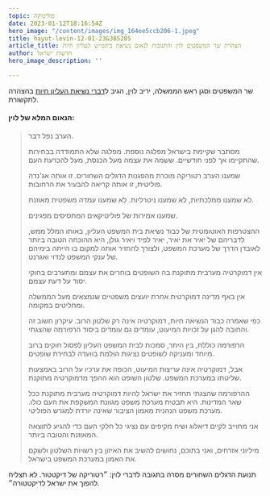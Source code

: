 ```yaml
---
topic: פוליטיקה
date: 2023-01-12T18:16:54Z
hero_image: "/content/images/img_164ee5ccb206-1.jpeg"
title: hayut-levin-12-01-23&385285
article_title: הצהרת שר המשפטים לוין והתגובות לנאום נשיאת ביהמ״ש העליון חיות
author: חדשות ישראל
hero_image_description: ''

---
```

שר המשפטים וסגן ראש הממשלה, יריב לוין, הגיב ל[דברי נשיאת העליון חיות](https://newsil.vercel.app/news/hayut-levin-12-01-23-639582) בהצהרה לתקשורת.

#### הנאום המלא של לוין:

> הערב נפל דבר.
>
> מסתבר שקיימת בישראל מפלגה נוספת. מפלגה שלא התמודדה בבחירות שהתקיימו אך לפני חודשיים. ששמה את עצמה מעל הכנסת, מעל להכרעת העם.
>
> שמענו הערב רטוריקה מוכרת מהפגנות הדגלים השחורים. זו אותה אג'נדה פוליטית, זו אותה קריאה להבעיר את הרחובות.
>
> לא שמענו ממלכתיות, לא שמענו ניטרליות. לא שמענו עמדה משפטית מאוזנת.
>
> שמענו אמירות של פוליטיקאים המתסיסים מפגינים.
>
> ההצטרפות האוטומטית של כבוד נשיאת בית המשפט העליון, באותו המלל ממש, לדבריהם של יאיר את יאיר, יאיר לפיד ויאיר גולן, היא ההוכחה הטובה ביותר לאובדן הדרך של מערכת המשפט, ולצורך להחזיר אותה למקום בו הייתה בימיהם של ענקי המשפט לנדוי ואגרנט.
>
> אין דמוקרטיה מערבית מתוקנת בה השופטים בוחרים את עצמם ומתערבים בחוקי יסוד על דעת עצמם.
>
> אין באף מדינה דמוקרטית אחרת יועצים משפטיים שנמצאים מעל הממשלה ומחליטים במקומה.
>
> כפי שאמרה כבוד הנשיאה חיות, דמוקרטיה אינה רק שלטון הרוב. עיקרון חשוב זה והחובה להגן על זכויות המיעוט, עומדים גם עומדים ביסוד הרפורמה שהצגתי.
>
> הרפורמה כוללת, בין היתר, סמכות לבית המשפט העליון לפסול חוקים ברוב מיוחד ומעניקה לשופטים נציגות הולמת בוועדה לבחירת שופטים.
>
> אבל, דמוקרטיה אינה עריצות המיעוט, הכופה את ערכיו על הרוב באמצעות שליטתו במערכת המשפט. שלטון השופט הוא ההפך מדמוקרטיה מתוקנת.
>
> ההרפורמה שהצגתי תחזיר את ישראל להיות דמוקרטיה מערבית מתוקנת ככל שאר המדינות. היא תבטיח מערכת משפט מגוונת המשקפת את העם כולו. מערכת משפט הנהנית מאמון הציבור שאינה יורדת למגרש הפוליטי.
>
> אני מחוייב לקיים דיאלוג ושיח מקיפים עם נציגי כל חלקי העם כדי להגיע לתוצאה המאוזנת והטובה ביותר.
>
> מיליוני אזרחים, ואני בתוכם, נחושים להשיב את האיזון בין רשויות השלטון ולשקם את האמון במערכת המשפט בישראל.

תנועת הדגלים השחורים מסרה בתגובה לדברי לוין: ״רטוריקה של דיקטטור. לא תצליח להפוך את ישראל לדיקטטורה״.
